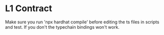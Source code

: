 # L1 Contract
Make sure you run 'npx hardhat compile' before editing the ts files in scripts and test. If you don't the typechain bindings won't work.